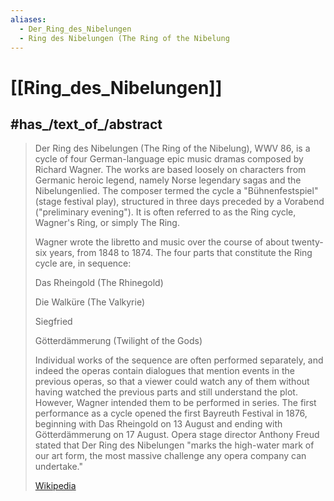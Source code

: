 ```yaml
---
aliases:
  - Der_Ring_des_Nibelungen
  - Ring des Nibelungen (The Ring of the Nibelung
---
```


# [[Ring_des_Nibelungen]] 

## #has_/text_of_/abstract 

> Der Ring des Nibelungen (The Ring of the Nibelung), WWV 86, 
> is a cycle of four German-language epic music dramas composed by Richard Wagner. 
> The works are based loosely on characters from Germanic heroic legend, namely Norse legendary sagas and the Nibelungenlied. The composer termed the cycle a "Bühnenfestspiel" (stage festival play), structured in three days preceded by a Vorabend ("preliminary evening"). It is often referred to as the Ring cycle, Wagner's Ring, or simply The Ring.
>
> Wagner wrote the libretto and music over the course of about twenty-six years, from 1848 to 1874. The four parts that constitute the Ring cycle are, in sequence:
>
> 
>
> Das Rheingold (The Rhinegold)
>
> Die Walküre (The Valkyrie)
>
> Siegfried
>
> Götterdämmerung (Twilight of the Gods)
>
> Individual works of the sequence are often performed separately, and indeed the operas contain dialogues that mention events in the previous operas, so that a viewer could watch any of them without having watched the previous parts and still understand the plot. However, Wagner intended them to be performed in series. The first performance as a cycle opened the first Bayreuth Festival in 1876, beginning with Das Rheingold on 13 August and ending with Götterdämmerung on 17 August. Opera stage director Anthony Freud stated that Der Ring des Nibelungen "marks the high-water mark of our art form, the most massive challenge any opera company can undertake."
>
> [Wikipedia](https://en.wikipedia.org/wiki/Der%20Ring%20des%20Nibelungen) 

